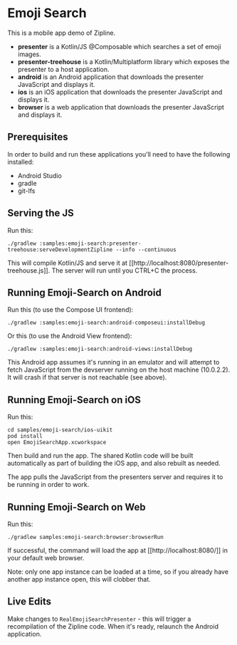 Emoji Search
============

This is a mobile app demo of Zipline.

 * **presenter** is a Kotlin/JS @Composable which searches a set of emoji images.
 * **presenter-treehouse** is a Kotlin/Multiplatform library which exposes the presenter to a host application.
 * **android** is an Android application that downloads the presenter JavaScript and displays it.
 * **ios** is an iOS application that downloads the presenter JavaScript and displays it.
 * **browser** is a web application that downloads the presenter JavaScript and displays it.


Prerequisites
-------------

In order to build and run these applications you'll need to have the following installed:
- Android Studio
- gradle
- git-lfs


Serving the JS
--------------

Run this:

```
./gradlew :samples:emoji-search:presenter-treehouse:serveDevelopmentZipline --info --continuous
```

This will compile Kotlin/JS and serve it at [[http://localhost:8080/presenter-treehouse.js]]. The server will
run until you CTRL+C the process.


Running Emoji-Search on Android
-------------------------------

Run this (to use the Compose UI frontend):

```
./gradlew :samples:emoji-search:android-composeui:installDebug
```

Or this (to use the Android View frontend):

```
./gradlew :samples:emoji-search:android-views:installDebug
```

This Android app assumes it's running in an emulator and will attempt to fetch JavaScript from the
devserver running on the host machine (10.0.2.2). It will crash if that server is not reachable (see above).


Running Emoji-Search on iOS
---------------------------

Run this:
```
cd samples/emoji-search/ios-uikit
pod install
open EmojiSearchApp.xcworkspace
```

Then build and run the app. The shared Kotlin code will be built automatically as part of building the iOS app, and also rebuilt as needed.

The app pulls the JavaScript from the presenters server and requires it to be running in order to work.


Running Emoji-Search on Web
---------------------------

Run this:
```
./gradlew samples:emoji-search:browser:browserRun
```

If successful, the command will load the app at [[http://localhost:8080/]] in your default web browser.

Note: only one app instance can be loaded at a time, so if you already have another app instance open, this will clobber that.


Live Edits
----------

Make changes to `RealEmojiSearchPresenter` - this will trigger a recompilation of the Zipline code.
When it's ready, relaunch the Android application.
